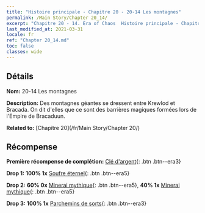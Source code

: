 ```yaml
---
title: "Histoire principale - Chapitre 20 - 20-14 Les montagnes"
permalink: /Main Story/Chapter 20_14/
excerpt: "Chapitre 20 - 14. Era of Chaos  Histoire principale - Chapitre 20_14. 20-14 Les montagnes"
last_modified_at: 2021-03-31
locale: fr
ref: "Chapter 20_14.md"
toc: false
classes: wide
---
```


## Détails

 **Nom:** 20-14 Les montagnes

 **Description:** Des montagnes géantes se dressent entre Krewlod et Bracada. On dit d'elles que ce sont des barrières magiques formées lors de l'Empire de Bracaduun.

 **Related to:** [Chapitre 20](/fr/Main Story/Chapter 20/)

## Récompense

 **Première récompense de complétion:** [Clé d'argent](/fr/Items/con_693/){: .btn .btn--era3}

 **Drop 1:** **100% 1x** [Soufre éternel](/fr/Items/mat_71/){: .btn .btn--era5}

 **Drop 2:** **60% 0x** [Minerai mythique](/fr/Items/mat_61/){: .btn .btn--era5}, **40% 1x** [Minerai mythique](/fr/Items/mat_61/){: .btn .btn--era5}

 **Drop 3:** **100% 1x** [Parchemins de sorts](/fr/Items/con_694/){: .btn .btn--era3}

